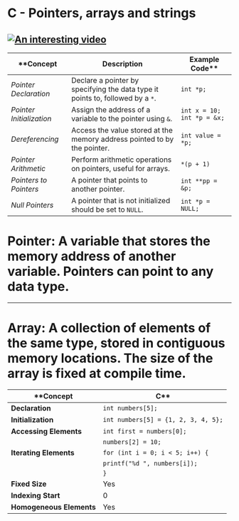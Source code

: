# C - Pointers, arrays and strings

[![An interesting video](https://img.youtube.com/vi/DplxIq0mc_Y/0.jpg)](https://www.youtube.com/watch?v=DplxIq0mc_Y)
--------------------------------------------------------------------------------------
|**Concept|Description|Example Code**|
|--------|-----------------|---------|
|*Pointer Declaration*|Declare a pointer by specifying the data type it points to, followed by a `*`.|`int *p;`|
|*Pointer Initialization*|Assign the address of a variable to the pointer using `&`.|`int x = 10; int *p = &x;`|
|*Dereferencing*|Access the value stored at the memory address pointed to by the pointer.|`int value = *p;`|
|*Pointer Arithmetic*|Perform arithmetic operations on pointers, useful for arrays.|`*(p + 1)`|
|*Pointers to Pointers*|A pointer that points to another pointer.|`int **pp = &p;`|
|*Null Pointers*|A pointer that is not initialized should be set to `NULL`.|`int *p = NULL;`|

# **Pointer:** A variable that stores the memory address of another variable. Pointers can point to any data type.
----------------------------------------------------------------------------------------
# **Array:** A collection of elements of the same type, stored in contiguous memory locations. The size of the array is fixed at compile time.

|**Concept|C**|
|----|--------|
|**Declaration**|`int numbers[5];`|
|**Initialization**|`int numbers[5] = {1, 2, 3, 4, 5};`|
|**Accessing Elements**|`int first = numbers[0];`|
||`numbers[2] = 10;`|
|**Iterating Elements**|`for (int i = 0; i < 5; i++) {`|
||`printf("%d ", numbers[i]);`|
||`}`|
|**Fixed Size**|Yes|
|**Indexing Start**|0|
|**Homogeneous Elements**|Yes|
